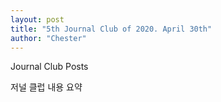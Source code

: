 ```yaml
---
layout: post
title: "5th Journal Club of 2020. April 30th"
author: "Chester"
---
```


Journal Club Posts

저널 클럽 내용 요약

